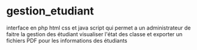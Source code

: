 # gestion_etudiant
interface en php html css et java script qui permet a un administrateur de faitre la gestion des étudiant visualiser l'état des classe et exporter un fichiers PDF pour les informations des étudiants 
